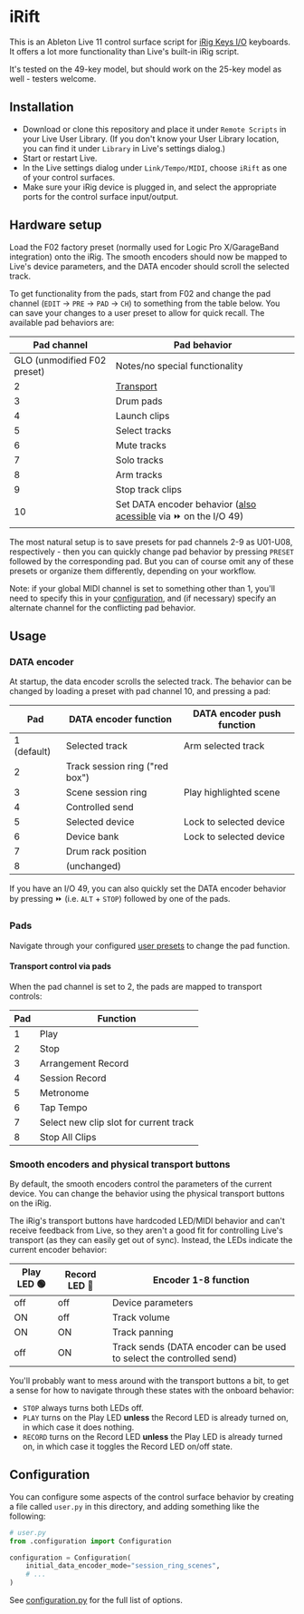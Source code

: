 # iRift

This is an Ableton Live 11 control surface script for [iRig Keys
I/O](https://www.ikmultimedia.com/products/irigkeysio/) keyboards. It
offers a lot more functionality than Live's built-in iRig script.

It's tested on the 49-key model, but should work on the 25-key model
as well - testers welcome.

## Installation

- Download or clone this repository and place it under `Remote
Scripts` in your Live User Library. (If you don't know your User
  Library location, you can find it under `Library` in Live's settings
  dialog.)
- Start or restart Live.
- In the Live settings dialog under `Link/Tempo/MIDI`, choose
  `iRift` as one of your control surfaces.
- Make sure your iRig device is plugged in, and select the
  appropriate ports for the control surface input/output.

## Hardware setup

Load the F02 factory preset (normally used for Logic Pro X/GarageBand
integration) onto the iRig. The smooth encoders should now be mapped
to Live's device parameters, and the DATA encoder should scroll the
selected track.

To get functionality from the pads, start from F02 and change the pad
channel (`EDIT` -> `PRE` -> `PAD` -> `CH`) to something from the table
below. You can save your changes to a user preset to allow for quick
recall. The available pad behaviors are:

<a id='pad-channels'></a>

| Pad channel                 | Pad behavior                                                                                 |
| --------------------------- | -------------------------------------------------------------------------------------------- |
| GLO (unmodified F02 preset) | Notes/no special functionality                                                               |
| 2                           | [Transport](#transport-pads)                                                                 |
| 3                           | Drum pads                                                                                    |
| 4                           | Launch clips                                                                                 |
| 5                           | Select tracks                                                                                |
| 6                           | Mute tracks                                                                                  |
| 7                           | Solo tracks                                                                                  |
| 8                           | Arm tracks                                                                                   |
| 9                           | Stop track clips                                                                             |
| 10                          | Set DATA encoder behavior ([also acessible](#data-encoder) via :fast_forward: on the I/O 49) |

The most natural setup is to save presets for pad channels 2-9 as
U01-U08, respectively - then you can quickly change pad behavior by
pressing `PRESET` followed by the corresponding pad. But you can of
course omit any of these presets or organize them differently,
depending on your workflow.

Note: if your global MIDI channel is set to something other than 1,
you'll need to specify this in your [configuration](#configuration),
and (if necessary) specify an alternate channel for the conflicting
pad behavior.

## Usage

### DATA encoder

At startup, the data encoder scrolls the selected track. The behavior
can be changed by loading a preset with pad channel 10, and pressing a
pad:

| Pad         | DATA encoder function          | DATA encoder push function |
| ----------- | ------------------------------ | -------------------------- |
| 1 (default) | Selected track                 | Arm selected track         |
| 2           | Track session ring ("red box") |                            |
| 3           | Scene session ring             | Play highlighted scene     |
| 4           | Controlled send                |                            |
| 5           | Selected device                | Lock to selected device    |
| 6           | Device bank                    | Lock to selected device    |
| 7           | Drum rack position             |                            |
| 8           | (unchanged)                    |                            |

If you have an I/O 49, you can also quickly set the DATA encoder
behavior by pressing :fast_forward: (i.e. `ALT` + `STOP`) followed by
one of the pads.

### Pads

Navigate through your configured [user presets](#pad-channels) to
change the pad function.

<h4 id='transport-pads'>Transport control via pads</h3>

When the pad channel is set to 2, the pads are mapped to transport
controls:

| Pad | Function                               |
| --- | -------------------------------------- |
| 1   | Play                                   |
| 2   | Stop                                   |
| 3   | Arrangement Record                     |
| 4   | Session Record                         |
| 5   | Metronome                              |
| 6   | Tap Tempo                              |
| 7   | Select new clip slot for current track |
| 8   | Stop All Clips                         |

### Smooth encoders and physical transport buttons

By default, the smooth encoders control the parameters of the current
device. You can change the behavior using the physical transport
buttons on the iRig.

The iRig's transport buttons have hardcoded LED/MIDI behavior and
can't receive feedback from Live, so they aren't a good fit for
controlling Live's transport (as they can easily get out of
sync). Instead, the LEDs indicate the current encoder behavior:

| Play LED :green_circle: | Record LED :red_circle: | Encoder 1-8 function                                                 |
| ----------------------- | ----------------------- | -------------------------------------------------------------------- |
| off                     | off                     | Device parameters                                                    |
| ON                      | off                     | Track volume                                                         |
| ON                      | ON                      | Track panning                                                        |
| off                     | ON                      | Track sends (DATA encoder can be used to select the controlled send) |

You'll probably want to mess around with the transport buttons a bit,
to get a sense for how to navigate through these states with the
onboard behavior:

- `STOP` always turns both LEDs off.
- `PLAY` turns on the Play LED **unless** the Record LED is already
  turned on, in which case it does nothing.
- `RECORD` turns on the Record LED **unless** the Play LED is
  already turned on, in which case it toggles the Record LED
  on/off state.

## Configuration

You can configure some aspects of the control surface behavior by
creating a file called `user.py` in this directory, and
adding something like the following:

```python
# user.py
from .configuration import Configuration

configuration = Configuration(
    initial_data_encoder_mode="session_ring_scenes",
    # ...
)
```

See [configuration.py](configuration.py) for the full list of options.

